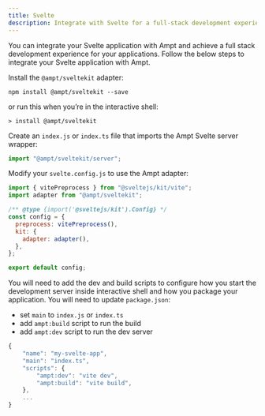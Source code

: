 ```yaml
---
title: Svelte
description: Integrate with Svelte for a full-stack development experience.
---
```


You can integrate your Svelte application with Ampt and achieve a full stack development experience for your applications. Follow the below steps to integrate your Svelte application with Ampt.

Install the `@ampt/sveltekit` adapter:

```terminal title=Terminal
npm install @ampt/sveltekit --save
```

or run this when you’re in the interactive shell:

```terminal title=Terminal
> install @ampt/sveltekit
```

Create an `index.js` or `index.ts` file that imports the Ampt Svelte server wrapper:

```javascript header=false
import "@ampt/sveltekit/server";
```

Modify your `svelte.config.js` to use the Ampt adapter:

```javascript header=false
import { vitePreprocess } from "@sveltejs/kit/vite";
import adapter from "@ampt/sveltekit";

/** @type {import('@sveltejs/kit').Config} */
const config = {
  preprocess: vitePreprocess(),
  kit: {
    adapter: adapter(),
  },
};

export default config;
```

You will need to add the dev and build scripts to configure how you start the development server inside interactive shell and how you package your application. You will need to update `package.json`:

- set `main` to `index.js` or `index.ts`
- add `ampt:build` script to run the build
- add `ampt:dev` script to run the dev server

```javascript title=package.json, copy=false
{
	"name": "my-svelte-app",
	"main": "index.ts",
	"scripts": {
		"ampt:dev": "vite dev",
		"ampt:build": "vite build",
    },
    ...
}
```
